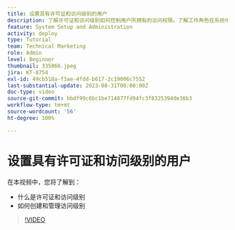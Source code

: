 ```yaml
---
title: 设置具有许可证和访问级别的用户
description: 了解许可证和访问级别如何控制用户所拥有的访问权限。了解工作角色在系统中的使用方式。
feature: System Setup and Administration
activity: deploy
type: Tutorial
team: Technical Marketing
role: Admin
level: Beginner
thumbnail: 335066.jpeg
jira: KT-8754
exl-id: 49cb518a-f3ae-4fdd-b617-2c19006c7552
last-substantial-update: 2023-08-31T00:00:00Z
doc-type: video
source-git-commit: bbdf99c6bc1be714077fd94fc3f8325394de36b3
workflow-type: tm+mt
source-wordcount: '56'
ht-degree: 100%

---
```


# 设置具有许可证和访问级别的用户

在本视频中，您将了解到：

* 什么是许可证和访问级别
* 如何创建和管理访问级别

>[!VIDEO](https://video.tv.adobe.com/v/3421299/?quality=12&learn=on&enablevpops=1&captions=chi_hans)
